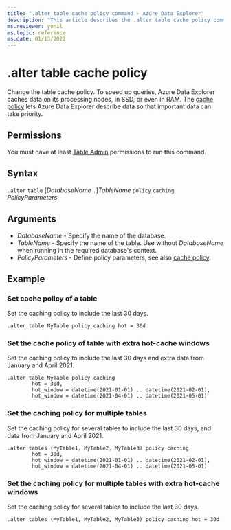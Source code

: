 ```yaml
---
title: ".alter table cache policy command - Azure Data Explorer"
description: "This article describes the .alter table cache policy command in Azure Data Explorer."
ms.reviewer: yonil
ms.topic: reference
ms.date: 01/13/2022
---
```

# .alter table cache policy

Change the table cache policy. To speed up queries, Azure Data Explorer caches data on its processing nodes, in SSD, or even in RAM. The [cache policy](cachepolicy.md) lets Azure Data Explorer describe data so that important data can take priority.

## Permissions

You must have at least [Table Admin](access-control/role-based-access-control.md) permissions to run this command.

## Syntax

`.alter` `table` [*DatabaseName* `.`]*TableName* `policy` `caching` *PolicyParameters* 

## Arguments

- *DatabaseName* - Specify the name of the database.
- *TableName* - Specify the name of the table. Use without *DatabaseName* when running in the required database's context.
- *PolicyParameters* - Define policy parameters, see also [cache policy](cachepolicy.md).

## Example

### Set cache policy of a table

Set the caching policy to include the last 30 days.

```kusto
.alter table MyTable policy caching hot = 30d
```

### Set the cache policy of table with extra hot-cache windows

Set the caching policy to include the last 30 days and extra data from January and April 2021.

```kusto
.alter table MyTable policy caching 
        hot = 30d,
        hot_window = datetime(2021-01-01) .. datetime(2021-02-01),
        hot_window = datetime(2021-04-01) .. datetime(2021-05-01)
```

### Set the caching policy for multiple tables 

Set the caching policy for several tables to include the last 30 days, and data from January and April 2021.

```kusto
.alter tables (MyTable1, MyTable2, MyTable3) policy caching 
        hot = 30d,
        hot_window = datetime(2021-01-01) .. datetime(2021-02-01),
        hot_window = datetime(2021-04-01) .. datetime(2021-05-01)
```

### Set the caching policy for multiple tables with extra hot-cache windows

Set the caching policy for several tables to include the last 30 days.

```kusto
.alter tables (MyTable1, MyTable2, MyTable3) policy caching hot = 30d
```
